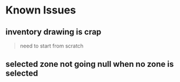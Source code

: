 # Known Issues

## inventory drawing is crap
>need to start from scratch

## selected zone not going null when no zone is selected
